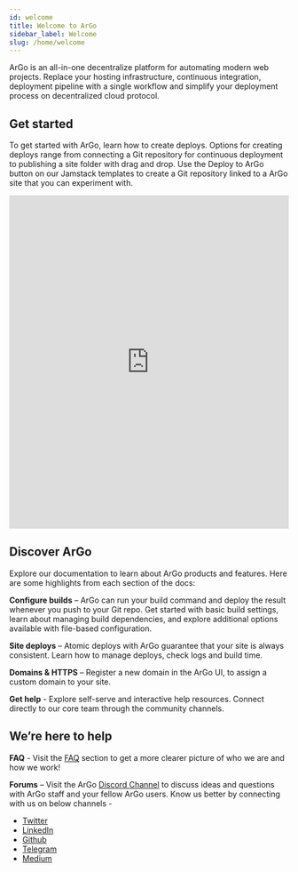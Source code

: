 ```yaml
---
id: welcome
title: Welcome to ArGo
sidebar_label: Welcome
slug: /home/welcome
---
```


ArGo is an all-in-one decentralize platform for automating modern web projects. Replace your hosting infrastructure, continuous integration, deployment pipeline with a single workflow and simplify your deployment process on decentralized cloud protocol.

## Get started

To get started with ArGo, learn how to create deploys. Options for creating deploys range from connecting a Git repository for continuous deployment to publishing a site folder with drag and drop. Use the Deploy to ArGo button on our Jamstack templates to create a Git repository linked to a ArGo site that you can experiment with.

<iframe src="https://player.vimeo.com/video/570252743" width="100%" height="600" frameborder="0" allow="autoplay; fullscreen; picture-in-picture" allowfullscreen></iframe>

## Discover ArGo

Explore our documentation to learn about ArGo products and features. Here are some highlights from each section of the docs:

**Configure builds** – ArGo can run your build command and deploy the result whenever you push to your Git repo. Get started with basic build settings, learn about managing build dependencies, and explore additional options available with file-based configuration.

**Site deploys** – Atomic deploys with ArGo guarantee that your site is always consistent. Learn how to manage deploys, check logs and build time.

**Domains & HTTPS** – Register a new domain in the ArGo UI, to assign a custom domain to your site.

**Get help** - Explore self-serve and interactive help resources. Connect directly to our core team through the community channels.

## We’re here to help

**FAQ** - Visit the [FAQ](https://argoapp.live/faqs-argo/) section to get a more clearer picture of who we are and how we work!

**Forums** – Visit the ArGo [Discord Channel](https://discord.gg/5p4XqrNhVB) to discuss ideas and questions with ArGo staff and your fellow ArGo users.
Know us better by connecting with us on below channels -

- [Twitter](https://twitter.com/argoapplive)
- [LinkedIn](https://www.linkedin.com/company/argoapp/)
- [Github](https://github.com/argoapp-live)
- [Telegram](https://t.me/argoofficial)
- [Medium](https://argoapp.medium.com/)
